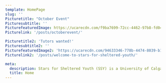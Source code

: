 ```yaml
---
template: HomePage
slug: ''
Picturetitle: "October Event"
Picturesubtitle: ''
PicturefeaturedImage: https://ucarecdn.com/f9ba7699-72cc-4462-97b8-fd04365e5af4/-/crop/2072x1768/0,0/-/preview/
Picturelink: '/posts/octoberevent/'

Picturetitle2: 'Tutors wanted!'
Picturesubtitle2: ''
PicturefeaturedImage2: 'https://ucarecdn.com/94633346-778b-4474-8039-b18280ec73a3/'
Picturelink2: '/posts/welcome-to-stars-for-sheltered-youth/'

meta:
  description: Stars for Sheltered Youth (SSY) is a University of Calgary club that seeks to establish equal opportunities and extracurricular excellence for youth.
  title: Home
---
```

